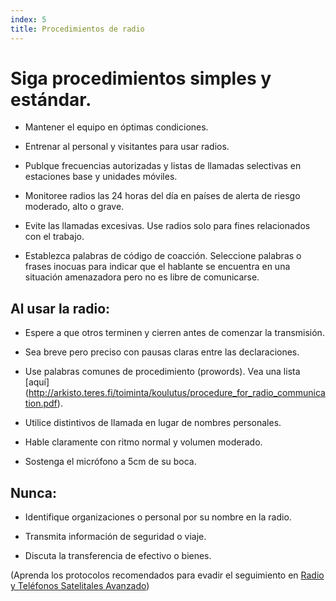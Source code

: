 ```yaml
---
index: 5
title: Procedimientos de radio
---
```

# Siga procedimientos simples y estándar.

*   Mantener el equipo en óptimas condiciones.

*   Entrenar al personal y visitantes para usar radios.

*   Publque frecuencias autorizadas y listas de llamadas selectivas en estaciones base y unidades móviles.

*   Monitoree radios las 24 horas del día en países de alerta de riesgo moderado, alto o grave.

*   Evite las llamadas excesivas. Use radios solo para fines relacionados con el trabajo.

*   Establezca palabras de código de coacción. Seleccione palabras o frases inocuas para indicar que el hablante se encuentra en una situación amenazadora pero no es libre de comunicarse.

## Al usar la radio:

*   Espere a que otros terminen y cierren antes de comenzar la transmisión.

*   Sea breve pero preciso con pausas claras entre las declaraciones.

*   Use palabras comunes de procedimiento (prowords). Vea una lista [aquí] (http://arkisto.teres.fi/toiminta/koulutus/procedure_for_radio_communication.pdf).

*   Utilice distintivos de llamada en lugar de nombres personales.

*   Hable claramente con ritmo normal y volumen moderado.

*   Sostenga el micrófono a 5cm de su boca.

## Nunca:

*   Identifique organizaciones o personal por su nombre en la radio.

*   Transmita información de seguridad o viaje.

*   Discuta la transferencia de efectivo o bienes.

(Aprenda los protocolos recomendados para evadir el seguimiento en [Radio y Teléfonos Satelitales Avanzado](umbrella://communications/radios-and-satellite-phones/advanced))